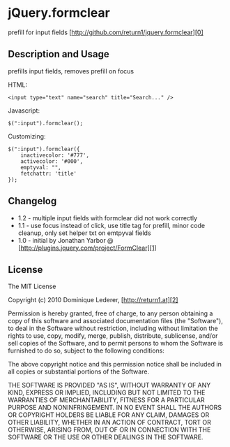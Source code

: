 jQuery.formclear
=================
prefill for input fields
[http://github.com/return1/jquery.formclear][0]

Description and Usage
---------------------

prefills input fields, removes prefill on focus

HTML:

    <input type="text" name="search" title="Search..." />

Javascript:

    $(":input").formclear();

Customizing:

    $(":input").formclear({
        inactivecolor: '#777',
        activecolor: '#000',
        emptyval: "",
        fetchattr: 'title'
    });


Changelog
---------

* 1.2 - multiple input fields with formclear did not work correctly
* 1.1 - use focus instead of click, use title tag for prefill, minor code cleanup, only set helper txt on emtpyval fields
* 1.0 - initial by Jonathan Yarbor @ [http://plugins.jquery.com/project/FormClear][1]


License
-------

The MIT License

Copyright (c) 2010 Dominique Lederer, [http://return1.at][2]

Permission is hereby granted, free of charge, to any person obtaining
a copy of this software and associated documentation files (the
"Software"), to deal in the Software without restriction, including
without limitation the rights to use, copy, modify, merge, publish,
distribute, sublicense, and/or sell copies of the Software, and to
permit persons to whom the Software is furnished to do so, subject to
the following conditions:

The above copyright notice and this permission notice shall be
included in all copies or substantial portions of the Software.

THE SOFTWARE IS PROVIDED "AS IS", WITHOUT WARRANTY OF ANY KIND,
EXPRESS OR IMPLIED, INCLUDING BUT NOT LIMITED TO THE WARRANTIES OF
MERCHANTABILITY, FITNESS FOR A PARTICULAR PURPOSE AND
NONINFRINGEMENT. IN NO EVENT SHALL THE AUTHORS OR COPYRIGHT HOLDERS BE
LIABLE FOR ANY CLAIM, DAMAGES OR OTHER LIABILITY, WHETHER IN AN ACTION
OF CONTRACT, TORT OR OTHERWISE, ARISING FROM, OUT OF OR IN CONNECTION
WITH THE SOFTWARE OR THE USE OR OTHER DEALINGS IN THE SOFTWARE.

[0]: http://github.com/return1/jquery.formclear "jQuery.formclear"
[1]: http://plugins.jquery.com/project/FormClear "original plugin"
[2]: http://return1.at/ "return1"
